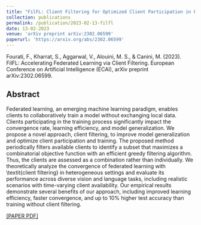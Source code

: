 ```yaml
---
title: "FilFL: Client Filtering for Optimized Client Participation in Federated Learning"
collection: publications
permalink: /publication/2023-02-13-filfl
date: 13-02-2023
venue: 'arXiv preprint arXiv:2302.06599'
paperurl: 'https://arxiv.org/abs/2302.06599'
---
```

Fourati, F., Kharrat, S., Aggarwal, V., Alouini, M. S., & Canini, M. (2023). FilFL: Accelerating Federated Learning via Client Filtering. European Conference on Artificial Intelligence (ECAI), arXiv preprint arXiv:2302.06599.

## Abstract
Federated learning, an emerging machine learning paradigm, enables clients to collaboratively train a model without exchanging local data. Clients participating in the training process significantly impact the convergence rate, learning efficiency, and model generalization. We propose a novel approach, client filtering, to improve model generalization and optimize client participation and training. The proposed method periodically filters available clients to identify a subset that maximizes a combinatorial objective function with an efficient greedy filtering algorithm. Thus, the clients are assessed as a combination rather than individually. We theoretically analyze the convergence of federated learning with \textit{client filtering} in heterogeneous settings and evaluate its performance across diverse vision and language tasks, including realistic scenarios with time-varying client availability. Our empirical results demonstrate several benefits of our approach, including improved learning efficiency, faster convergence, and up to 10\% higher test accuracy than training without client filtering.

[[PAPER PDF]](https://arxiv.org/pdf/2302.06599)